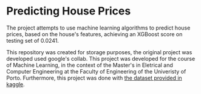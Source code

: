 # Predicting House Prices

The project attempts to use machine learning algorithms to predict house prices, based on the house's features, achieving an XGBoost score on testing set of 0.0241.

This repository was created for storage purposes, the original project was developed used google's collab. This project was developed for the course of Machine Learning, in the context of the Master's in Eletrical and Computer Engineering at the Faculty of Engineering of the Univeristy of Porto. Furthermore, this project was done with [the dataset provided in kaggle](https://www.kaggle.com/competitions/house-prices-advanced-regression-techniques).
